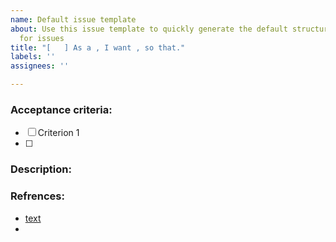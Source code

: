 ```yaml
---
name: Default issue template
about: Use this issue template to quickly generate the default structure we have chosen
  for issues
title: "[   ] As a , I want , so that."
labels: ''
assignees: ''

---
```


### Acceptance criteria:
- [ ] Criterion 1
- [ ] 

### Description:


### Refrences:

- [text](link)
- []()
